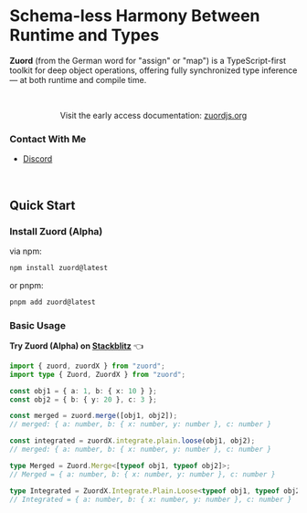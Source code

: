 # Schema-less Harmony Between Runtime and Types

**Zuord** (from the German word for "assign" or "map") is a TypeScript-first toolkit for deep object operations, offering fully synchronized type inference — at both runtime and compile time.

<br>

<p align="center">
  Visit the early access documentation: 
  <a href="https://www.zuordjs.org">zuordjs.org</a>
</p>

### Contact With Me
- [Discord](https://discord.gg/JKG5fS3TZZ)

<br>

## Quick Start

### Install Zuord (Alpha)

via npm:
```bash
npm install zuord@latest
```

or pnpm:
```bash
pnpm add zuord@latest
```

### Basic Usage

**Try Zuord (Alpha) on [Stackblitz](https://stackblitz.com/edit/zuord?file=index.ts)** 👈


```ts
import { zuord, zuordX } from "zuord";
import type { Zuord, ZuordX } from "zuord";

const obj1 = { a: 1, b: { x: 10 } };
const obj2 = { b: { y: 20 }, c: 3 };

const merged = zuord.merge([obj1, obj2]);
// merged: { a: number, b: { x: number, y: number }, c: number }

const integrated = zuordX.integrate.plain.loose(obj1, obj2);
// merged: { a: number, b: { x: number, y: number }, c: number }

type Merged = Zuord.Merge<[typeof obj1, typeof obj2]>;
// Merged = { a: number, b: { x: number, y: number }, c: number }

type Integrated = ZuordX.Integrate.Plain.Loose<typeof obj1, typeof obj2>;
// Integrated = { a: number, b: { x: number, y: number }, c: number }
```
